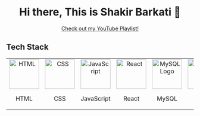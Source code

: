 <body>
  <div align="center">
    <h1> Hi there, This is Shakir Barkati 👋</h1>
    <a href="https://www.youtube.com/watch?v=5zloFgmG3UE&list=PLKDx0iHXzgE1wurwt_Yvqpj1sa1_P1D9w">Check out my YouTube Playlist!</a>
  </div>

  <h2>Tech Stack</h2>

  <table width="100">
    <tr>
      <td align="center" width="200">
        <img src="https://upload.wikimedia.org/wikipedia/commons/6/61/HTML5_logo_and_wordmark.svg" width="80" alt="HTML">
        <p>HTML</p>
      </td>
      <td align="center" width="200">
        <img src="https://upload.wikimedia.org/wikipedia/commons/d/d5/CSS3_logo_and_wordmark.svg" width="80" alt="CSS">
        <p>CSS</p>
      </td>
      <td align="center" width="200">
        <img src="https://upload.wikimedia.org/wikipedia/commons/6/6a/JavaScript-logo.png" width="80" alt="JavaScript">
        <p>JavaScript</p>
      </td>
      <td align="center" width="200">
        <img src="https://upload.wikimedia.org/wikipedia/commons/a/a7/React-icon.svg" width="80" alt="React">
        <p>React</p>
      </td>
      <td align="center" width="200">
        <img src="[https://upload.wikimedia.org/wikipedia/en/d/dd/MySQL_logo.png](https://encrypted-tbn0.gstatic.com/images?q=tbn:ANd9GcTN9boakGt1srdb-Z5Zp7lz6LbkWo6sA_elFA&s)" alt="MySQL Logo" width="80">
        <p>MySQL</p>
      </td>
      <td align="center" width="200">
        <img src="https://upload.wikimedia.org/wikipedia/commons/2/27/PHP-logo.svg" width="80" alt="PHP">
        <p>PHP</p>
      </td>
    </tr>
  </table>
</body>
